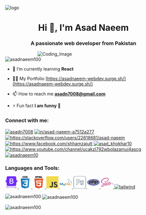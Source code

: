 ![logo](https://www.google.com/imgres?q=animated%20coding%20gif&imgurl=https%3A%2F%2Fcdn.dribbble.com%2Fusers%2F1162077%2Fscreenshots%2F3848914%2Fprogrammer.gif&imgrefurl=https%3A%2F%2Foutlane.co%2Fnow%2Fnew-shot-programmer-animation%2F&docid=hyRv46xL2D6dsM&tbnid=ZmOH4FBlhx83-M&vet=12ahUKEwj78a6i7uqGAxUF7gIHHU3RFfUQM3oECHEQAA..i&w=800&h=600&hcb=2&ved=2ahUKEwj78a6i7uqGAxUF7gIHHU3RFfUQM3oECHEQAA)
<h1 align="center">Hi 👋, I'm Asad Naeem</h1>
<h3 align="center">A passionate web developer from Pakistan</h3>

<img align="right" alt="Coding_Image" width="400" src="https://cdn.dribbble.com/users/1162077/screenshots/3848914/programmer.gif">

<p align="left"> <img src="https://komarev.com/ghpvc/?username=asadnaeem100&label=Profile%20views&color=0e75b6&style=flat" alt="asadnaeem100" /> </p>

- 🌱 I’m currently learning **React**

- 👨‍💻 My Portfolio [https://asadnaeem-webdev.surge.sh/](https://asadnaeem-webdev.surge.sh/)

- 📫 How to reach me **asadn7008@gmail.com**

- ⚡ Fun fact **I am funny 🤣**

<h3 align="left">Connect with me:</h3>
<p align="left">
<a href="https://twitter.com/asadn7008" target="_blank"><img align="center" src="https://raw.githubusercontent.com/rahuldkjain/github-profile-readme-generator/master/src/images/icons/Social/twitter.svg" alt="asadn7008" height="30" width="40" /></a>
<a href="https://linkedin.com/in/in/asad-naeem-a7512a277" target="_blank"><img align="center" src="https://raw.githubusercontent.com/rahuldkjain/github-profile-readme-generator/master/src/images/icons/Social/linked-in-alt.svg" alt="in/asad-naeem-a7512a277" height="30" width="40" /></a>
<a href="https://stackoverflow.com/users/22618681/asad-naeem" target="_blank"><img align="center" src="https://raw.githubusercontent.com/rahuldkjain/github-profile-readme-generator/master/src/images/icons/Social/stack-overflow.svg" alt="https://stackoverflow.com/users/22618681/asad-naeem" height="30" width="40" /></a>
<a href="https://fb.com/https://www.facebook.com/shhamzajutt" target="_blank"><img align="center" src="https://raw.githubusercontent.com/rahuldkjain/github-profile-readme-generator/master/src/images/icons/Social/facebook.svg" alt="https://www.facebook.com/shhamzajutt" height="30" width="40" /></a>
<a href="https://instagram.com/asad_khokhar10" target="_blank"><img align="center" src="https://raw.githubusercontent.com/rahuldkjain/github-profile-readme-generator/master/src/images/icons/Social/instagram.svg" alt="asad_khokhar10" height="30" width="40" /></a>
<a href="https://www.youtube.com/channel/UCAkZL792wBoLazAmuI4AScg" target="_blank"><img align="center" src="https://raw.githubusercontent.com/rahuldkjain/github-profile-readme-generator/master/src/images/icons/Social/youtube.svg" alt="https://www.youtube.com/channel/ucakzl792wbolazamui4ascg" height="30" width="40" /></a>
<a href="https://www.leetcode.com/asadnaeem10" target="_blank"><img align="center" src="https://raw.githubusercontent.com/rahuldkjain/github-profile-readme-generator/master/src/images/icons/Social/leet-code.svg" alt="asadnaeem10" height="30" width="40" /></a>
</p>

<h3 align="left">Languages and Tools:</h3>
<p align="left"> <a href="https://getbootstrap.com" target="_blank" rel="noreferrer"> <img src="https://raw.githubusercontent.com/devicons/devicon/master/icons/bootstrap/bootstrap-plain-wordmark.svg" alt="bootstrap" width="40" height="40"/> </a> <a href="https://www.w3schools.com/css/" target="_blank" rel="noreferrer"> <img src="https://raw.githubusercontent.com/devicons/devicon/master/icons/css3/css3-original-wordmark.svg" alt="css3" width="40" height="40"/> </a> <a href="https://www.w3.org/html/" target="_blank" rel="noreferrer"> <img src="https://raw.githubusercontent.com/devicons/devicon/master/icons/html5/html5-original-wordmark.svg" alt="html5" width="40" height="40"/> </a> <a href="https://developer.mozilla.org/en-US/docs/Web/JavaScript" target="_blank" rel="noreferrer"> <img src="https://raw.githubusercontent.com/devicons/devicon/master/icons/javascript/javascript-original.svg" alt="javascript" width="40" height="40"/> </a> <a href="https://www.mysql.com/" target="_blank" rel="noreferrer"> <img src="https://raw.githubusercontent.com/devicons/devicon/master/icons/mysql/mysql-original-wordmark.svg" alt="mysql" width="40" height="40"/> </a> <a href="https://www.photoshop.com/en" target="_blank" rel="noreferrer"> <img src="https://raw.githubusercontent.com/devicons/devicon/master/icons/photoshop/photoshop-line.svg" alt="photoshop" width="40" height="40"/> </a> <a href="https://www.php.net" target="_blank" rel="noreferrer"> <img src="https://raw.githubusercontent.com/devicons/devicon/master/icons/php/php-original.svg" alt="php" width="40" height="40"/> </a> <a href="https://sass-lang.com" target="_blank" rel="noreferrer"> <img src="https://raw.githubusercontent.com/devicons/devicon/master/icons/sass/sass-original.svg" alt="sass" width="40" height="40"/> </a> <a href="https://tailwindcss.com/" target="_blank" rel="noreferrer"> <img src="https://www.vectorlogo.zone/logos/tailwindcss/tailwindcss-icon.svg" alt="tailwind" width="40" height="40"/> </a> </p>

<p><img align="left" src="https://github-readme-stats.vercel.app/api/top-langs?username=asadnaeem100&show_icons=true&locale=en&layout=compact" alt="asadnaeem100" /></p>

<p>&nbsp;<img align="center" src="https://github-readme-stats.vercel.app/api?username=asadnaeem100&show_icons=true&locale=en" alt="asadnaeem100" /></p>

<p><img align="center" src="https://github-readme-streak-stats.herokuapp.com/?user=asadnaeem100&" alt="asadnaeem100" /></p>

